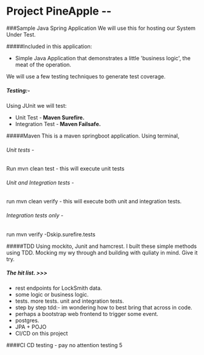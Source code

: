 #  Project PineApple --  
###Sample Java Spring Application
We will use this for hosting our System Under Test.

#####Included in this application:

* Simple Java Application that demonstrates
a little 'business logic', the meat of the operation.

We will use a few testing techniques to generate test coverage.

##### Testing:-
Using JUnit we will test: 
* Unit Test -<b> Maven Surefire. </b>
* Integration Test -<b> Maven Failsafe. </b>

#####Maven
This is a maven springboot application.
Using terminal,
###### Unit tests - 
Run mvn clean test - this will execute unit tests 
###### Unit and Integration tests - 
run mvn clean verify - this will execute both unit and integration tests.
###### Integration tests only - 
run mvn verify -Dskip.surefire.tests

#####TDD
Using mockito, Junit and hamcrest.
I built these simple methods using TDD.
Mocking my wy through and building with quliaty in mind.
Give it try.


#####  The hit list. >>>
- rest endpoints for LockSmith data.
- some logic or business logic.
- tests. more tests. unit and integration tests.
- step by step tdd:- im wondering how to best bring that across in code.
- perhaps a bootstrap web frontend to trigger some event.
- postgres.
- JPA + POJO
- CI/CD on this project

####CI CD testing - pay no attention
testing 5
